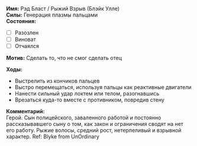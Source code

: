 **Имя:** Рэд Бласт / Рыжий Взрыв (Блэйк Улле)  
**Силы:** Генерация плазмы пальцами  
**Состояния:**  
- [ ]	Разозлен
- [ ]	Виноват
- [ ]	Отчаялся

**Мотив:** Сделать то, что не смог сделать отец  

**Ходы:**
-	Выстрелить из кончиков пальцев
-	Выстро перемещаться, используя пальцы как реактивные двигатели
-	Нанести сильный удар локтем или телом, разогнавшись
-	Врезаться куда-то вместе с противником, повредив стену

**Комментарий:**  
Герой. Сын полицейского, заваленного работой и постоянно рассказывавшего сыну о том, как закон и ограничения сводят на нет его работу.
Рыжие волосы, средний рост, нетерпеливый и взрывной характер.
Ref: Blyke from UnOrdinary

